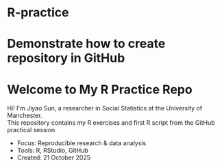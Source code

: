 # R-practice
# Demonstrate how to create repository in GitHub
# Welcome to My R Practice Repo
Hi! I'm Jiyao Sun, a researcher in Social Statistics at the University of Manchester.  
This repository contains my R exercises and first R script from the GitHub practical session.

-  Focus: Reproducible research & data analysis  
-  Tools: R, RStudio, GitHub  
-  Created: 21 October 2025
